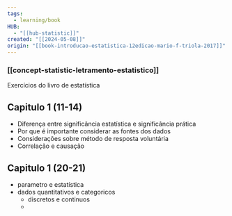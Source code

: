 ```yaml
---
tags:
  - learning/book
HUB:
  - "[[hub-statistic]]"
created: "[[2024-05-08]]"
origin: "[[book-introducao-estatistica-12edicao-mario-f-triola-2017]]"
---
```

### [[concept-statistic-letramento-estatistico]]

Exercícios do livro de estatística

## Capitulo 1 (11-14)
- Diferença entre significância estatística e significância prática
- Por que é importante considerar as fontes dos dados
- Considerações sobre método de resposta voluntária
- Correlação e causação

## Capitulo 1 (20-21)
- parametro e estatística
- dados quantitativos e categoricos
	- discretos e continuos
	- 

